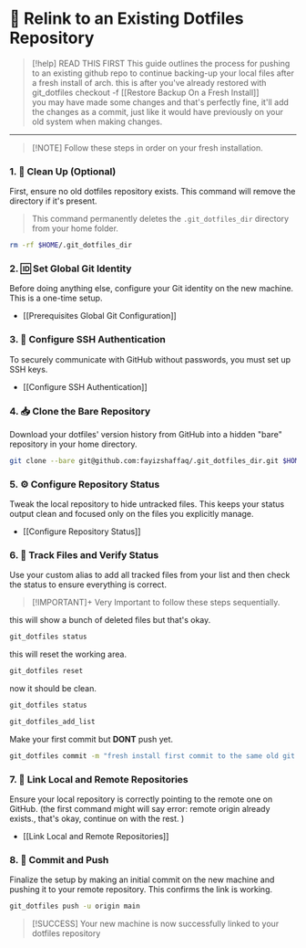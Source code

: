 
# 🔗 Relink to an Existing Dotfiles Repository

> [!help] READ THIS FIRST
> This guide outlines the process for pushing to an existing github repo to continue backing-up your local files after a fresh install of arch. this is after you've already restored with git_dotfiles checkout -f [[Restore Backup On a Fresh Install]]  
> you may have made some changes and that's perfectly fine, it'll add the changes as a commit, just like it would have previously on your old system when making changes. 

---

> [!NOTE] Follow these steps in order on your fresh installation.

### 1. 🧹 Clean Up (Optional)

First, ensure no old dotfiles repository exists. This command will remove the directory if it's present.

> This command permanently deletes the `.git_dotfiles_dir` directory from your home folder. 

```bash
rm -rf $HOME/.git_dotfiles_dir
```

### 2. 🆔 Set Global Git Identity

Before doing anything else, configure your Git identity on the new machine. This is a one-time setup.

*   [[Prerequisites Global Git Configuration]]

### 3. 🔐 Configure SSH Authentication

To securely communicate with GitHub without passwords, you must set up SSH keys.

*   [[Configure SSH Authentication]]

### 4. 📥 Clone the Bare Repository

Download your dotfiles' version history from GitHub into a hidden "bare" repository in your home directory.

```bash
git clone --bare git@github.com:fayizshaffaq/.git_dotfiles_dir.git $HOME/.git_dotfiles_dir
```

### 5. ⚙️ Configure Repository Status

Tweak the local repository to hide untracked files. This keeps your status output clean and focused only on the files you explicitly manage.
*   [[Configure Repository Status]]

### 6. 📝 Track Files and Verify Status

Use your custom alias to add all tracked files from your list and then check the status to ensure everything is correct.

> [!IMPORTANT]+ Very Important to follow these steps sequentially. 

this will show a bunch of deleted files but that's okay. 
```bash
git_dotfiles status
```
this will reset the working area. 
```bash
git_dotfiles reset
```
now it should be clean. 
```bash
git_dotfiles status
```

```bash
git_dotfiles_add_list
```

Make your first commit but **DONT** push yet. 
```bash
git_dotfiles commit -m "fresh install first commit to the same old git repo"
```

### 7. 🤝 Link Local and Remote Repositories

Ensure your local repository is correctly pointing to the remote one on GitHub. (the first command might will say error: remote origin already exists., that's okay, continue on with the rest. )
*   [[Link Local and Remote Repositories]]

### 8. 🚀 Commit and Push

Finalize the setup by making an initial commit on the new machine and pushing it to your remote repository. This confirms the link is working.

```bash
git_dotfiles push -u origin main
```

> [!SUCCESS]
> Your new machine is now successfully linked to your dotfiles repository

